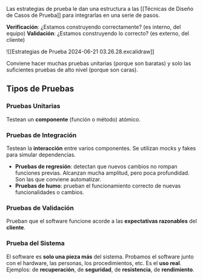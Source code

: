 Las estrategias de prueba le dan una estructura a las [[Técnicas de Diseño de Casos de Prueba]] para integrarlas en una serie de pasos.

**Verificación**: ¿Estamos construyendo correctamente? (es interno, del equipo)
**Validación**: ¿Estamos construyendo lo correcto? (es externo, del cliente)

![[Estrategias de Prueba 2024-06-21 03.26.28.excalidraw]]

Conviene hacer muchas pruebas unitarias (porque son baratas) y solo las suficientes pruebas de alto nivel (porque son caras).

## Tipos de Pruebas

### Pruebas Unitarias

Testean un **componente** (función o método) atómico.

### Pruebas de Integración

Testean la **interacción** entre varios componentes. Se utilizan mocks y fakes para simular dependencias.

- **Pruebas de regresión**: detectan que nuevos cambios no rompan funciones previas. Alcanzan mucha amplitud, pero poca profundidad. Son las que conviene automatizar.
- **Pruebas de humo**: prueban el funcionamiento correcto de nuevas funcionalidades o cambios.

### Pruebas de Validación

Prueban que el software funcione acorde a las **expectativas razonables** del **cliente**.

### Prueba del Sistema

El software es **solo una pieza más** del sistema. Probamos el software junto con el hardware, las personas, los procedimientos, etc. Es el **uso real**. Ejemplos: de **recuperación**, de **seguridad**, de **resistencia**, de **rendimiento**. 
